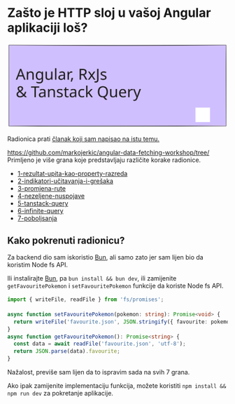 # Zašto je HTTP sloj u vašoj Angular aplikaciji loš?

![Zašto je HTTP sloj u vašoj Angular aplikaciji loš?](./header.svg)

Radionica prati [članak koji sam napisao na istu temu.](https://jerkic.dev/hr/blog/angular-data-loading/)

https://github.com/markojerkic/angular-data-fetching-workshop/tree/
Primljeno je više grana koje predstavljaju različite korake radionice.
-  [1-rezultat-upita-kao-property-razreda](https://github.com/markojerkic/angular-data-fetching-workshop/tree/1-rezultat-upita-kao-property-razreda)
-  [2-indikatori-učitavanja-i-grešaka](https://github.com/markojerkic/angular-data-fetching-workshop/tree/)
-  [3-promjena-rute](https://github.com/markojerkic/angular-data-fetching-workshop/tree/3-promjena-rute)
-  [4-nezeljene-nuspojave](https://github.com/markojerkic/angular-data-fetching-workshop/tree/4-nezeljene-nuspojave)
-  [5-tanstack-query](https://github.com/markojerkic/angular-data-fetching-workshop/tree/5-tanstack-query)
-  [6-infinite-query](https://github.com/markojerkic/angular-data-fetching-workshop/tree/6-infinite-query)
-  [7-poboljsanja](https://github.com/markojerkic/angular-data-fetching-workshop/tree/7-poboljsanja)

## Kako pokrenuti radionicu?

Za backend dio sam iskoristio [Bun](https://bun.sh), ali samo zato jer sam lijen bio da koristim Node fs API.

Ili instalirajte [Bun](https://bun.sh), pa `bun install && bun dev`, ili zamijenite `getFavouritePokemon` i `setFavouritePokemon` funkcije da koriste Node fs API.

```ts
import { writeFile, readFile } from 'fs/promises';

async function setFavouritePokemon(pokemon: string): Promise<void> {
  return writeFile('favourite.json', JSON.stringify({ favourite: pokemon }));
}
async function getFavouritePokemon(): Promise<string> {
  const data = await readFile('favourite.json', 'utf-8');
  return JSON.parse(data).favourite;
}
```

Nažalost, previše sam lijen da to ispravim sada na svih 7 grana.

Ako ipak zamijenite implementaciju funkcija, možete koristiti `npm install && npm run dev` za pokretanje aplikacije.
